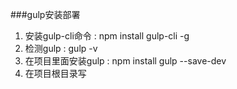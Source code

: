 ###gulp安装部署
1. 安装gulp-cli命令 : npm install gulp-cli -g
2. 检测gulp : gulp -v
3. 在项目里面安装gulp : npm install gulp --save-dev
4. 在项目根目录写